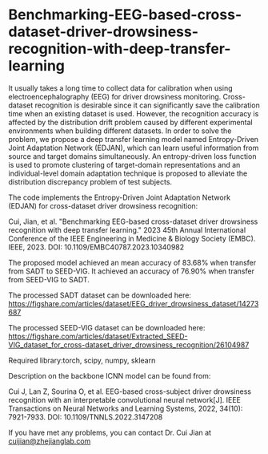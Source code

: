 # Benchmarking-EEG-based-cross-dataset-driver-drowsiness-recognition-with-deep-transfer-learning
It usually takes a long time to collect data for calibration when using electroencephalography (EEG) for driver drowsiness monitoring. Cross-dataset recognition is desirable since it can significantly save the calibration time when an existing dataset is used. However, the recognition accuracy is affected by the distribution drift problem caused by different experimental environments when building different datasets. In order to solve the problem, we propose a deep transfer learning model named Entropy-Driven Joint Adaptation Network (EDJAN), which can learn useful information from source and target domains simultaneously. An entropy-driven loss function is used to promote clustering of target-domain representations and an individual-level domain adaptation technique is proposed to alleviate the distribution discrepancy problem of test subjects. 

The code implements the Entropy-Driven Joint Adaptation Network (EDJAN) for cross-dataset driver drowsiness recognition:
     
Cui, Jian, et al. "Benchmarking EEG-based cross-dataset driver drowsiness recognition with deep transfer learning." 2023 45th Annual International Conference of the IEEE Engineering in Medicine & Biology Society (EMBC). IEEE, 2023. DOI: 10.1109/EMBC40787.2023.10340982    

The proposed model achieved an mean accuracy of 83.68% when transfer from SADT to SEED-VIG.
It achieved an accuracy of 76.90% when transfer from SEED-VIG to SADT.

The processed SADT dataset can be downloaded here:
https://figshare.com/articles/dataset/EEG_driver_drowsiness_dataset/14273687
  
The processed SEED-VIG dataset can be downloaded here:
https://figshare.com/articles/dataset/Extracted_SEED-VIG_dataset_for_cross-dataset_driver_drowsiness_recognition/26104987
  
Required library:torch, scipy, numpy, sklearn  
   
Description on the backbone ICNN model can be found from:
     
Cui J, Lan Z, Sourina O, et al. EEG-based cross-subject driver drowsiness recognition with an interpretable convolutional neural network[J]. IEEE Transactions on Neural Networks and Learning Systems, 2022, 34(10): 7921-7933. DOI: 10.1109/TNNLS.2022.3147208   
  
If you have met any problems, you can contact Dr. Cui Jian at cuijian@zhejianglab.com


